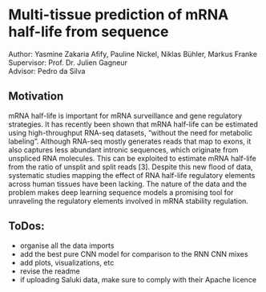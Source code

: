 # Multi-tissue prediction of mRNA half-life from sequence

Author: Yasmine Zakaria Afify, Pauline Nickel, Niklas Bühler, Markus Franke  
Supervisor: Prof. Dr. Julien Gagneur  
Advisor: Pedro da Silva  

## Motivation
mRNA half-life is important for mRNA surveillance and gene regulatory strategies. It has recently been shown that mRNA half-life can be estimated using high-throughput RNA-seq datasets, “without the need for metabolic labeling”. Although RNA-seq mostly generates reads that map to exons, it also captures less abundant intronic sequences, which originate from unspliced RNA molecules. This can be exploited to estimate mRNA half-life from the ratio of unsplit and split reads [3]. Despite this new flood of data, systematic studies mapping the effect of RNA half-life regulatory elements across human tissues have been lacking. The nature of the data and the problem makes deep learning sequence models a promising tool for unraveling the regulatory elements involved in mRNA stability regulation.

## ToDos:

- organise all the data imports
- add the best pure CNN model for comparison to the RNN CNN mixes
- add plots, visualizations, etc
- revise the readme
- if uploading Saluki data, make sure to comply with their Apache licence
